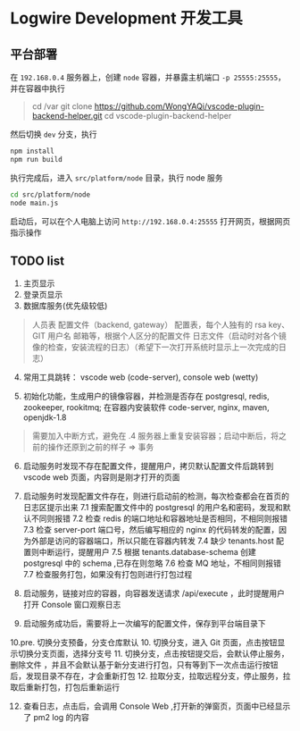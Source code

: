 # Logwire Development 开发工具

## 平台部署
在 `192.168.0.4` 服务器上，创建 `node` 容器，并暴露主机端口 `-p 25555:25555`，并在容器中执行

> cd /var
> git clone https://github.com/WongYAQi/vscode-plugin-backend-helper.git
> cd vscode-plugin-backend-helper

然后切换 `dev` 分支，执行

```bash
npm install
npm run build
```

执行完成后，进入 `src/platform/node` 目录，执行 node 服务

```bash
cd src/platform/node
node main.js
```

启动后，可以在个人电脑上访问 `http://192.168.0.4:25555` 打开网页，根据网页指示操作


## TODO list

1. 主页显示
2. 登录页显示
3. 数据库服务(优先级较低)
> 人员表
> 配置文件（backend, gateway）
> 配置表，每个人独有的 rsa key、GIT 用户名 邮箱等，根据个人区分的配置文件
> 日志文件（启动时对各个镜像的检查，安装流程的日志）（希望下一次打开系统时显示上一次完成的日志）

4. 常用工具跳转： vscode web (code-server), console web (wetty)

5. 初始化功能，生成用户的镜像容器，并检测是否存在 postgresql, redis, zookeeper, rookitmq; 在容器内安装软件 code-server, nginx, maven, openjdk-1.8

> 需要加入中断方式，避免在 .4 服务器上重复安装容器；启动中断后，将之前的操作还原到之前的样子 => 事务

6. 启动服务时发现不存在配置文件，提醒用户，拷贝默认配置文件后跳转到 vscode web 页面，内容则是刚才打开的页面
7. 启动服务时发现配置文件存在，则进行启动前的检测，每次检查都会在首页的日志区提示出来
	7.1 搜索配置文件中的 postgresql 的用户名和密码，发现和默认不同则报错
	7.2 检查 redis 的端口地址和容器地址是否相同，不相同则报错
	7.3 检查 server-port 端口号，然后编写相应的 nginx 的代码转发的配置，因为外部是访问的容器端口，所以只能在容器内转发
	7.4 缺少 tenants.host 配置则中断运行，提醒用户
	7.5 根据 tenants.database-schema 创建 postgresql 中的 schema ,已存在则忽略
	7.6 检查 MQ 地址，不相同则报错
	7.7 检查服务打包，如果没有打包则进行打包过程
	
8. 启动服务，链接对应的容器，向容器发送请求 /api/execute ，此时提醒用户打开 Console 窗口观察日志
9. 启动服务成功后，需要将上一次编写的配置文件，保存到平台端目录下

10.pre. 切换分支预备，分支仓库默认
10. 切换分支，进入 Git 页面，点击按钮显示切换分支页面，选择分支号
11. 切换分支，点击按钮提交后，会默认停止服务，删除文件 ，并且不会默认基于新分支进行打包，只有等到下一次点击运行按钮后，发现目录不存在，才会重新打包
12. 拉取分支，拉取远程分支，停止服务，拉取后重新打包，打包后重新运行

12. 查看日志，点击后，会调用 Console Web ,打开新的弹窗页，页面中已经显示了 pm2 log 的内容

